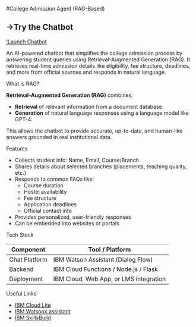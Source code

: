 
#College Admission Agent (RAG-Based)

## ->Try the Chatbot
[!Launch Chatbot](https://img.shields.io/badge/Launch-Chatbot-blue?https://web-chat.global.assistant.watson.appdomain.cloud/preview.html?backgroundImageURL=https%3A%2F%2Feu-gb.assistant.watson.cloud.ibm.com%2Fpublic%2Fimages%2Fupx-e2f29951-8d7e-43f2-bc49-de8854850b9c%3A%3A113195da-3aef-4cbc-abe3-56293af47b19&integrationID=2295c6ca-fa4f-473f-b673-4bfe7939ec6c&region=eu-gb&serviceInstanceID=e2f29951-8d7e-43f2-bc49-de8854850b9c)


An AI-powered chatbot that simplifies the college admission process by answering student queries using Retrieval-Augmented Generation (RAG). It retrieves real-time admission details like eligibility, fee structure, deadlines, and more from official sources and responds in natural language.

 What is RAG?

**Retrieval-Augmented Generation (RAG)** combines:
- **Retrieval** of relevant information from a document database.
- **Generation** of natural language responses using a language model like GPT-4.

This allows the chatbot to provide accurate, up-to-date, and human-like answers grounded in real institutional data.

Features

- Collects student info: Name, Email, Course/Branch
- Shares details about selected branches (placements, teaching quality, etc.)
- Responds to common FAQs like:
  - Course duration
  - Hostel availability
  - Fee structure
  - Application deadlines
  - Official contact info
- Provides personalized, user-friendly responses
- Can be embedded into websites or portals


Tech Stack

| Component        | Tool / Platform                     |
|------------------|--------------------------------------|
| Chat Platform    | IBM Watson Assistant (Dialog Flow)   |
| Backend  | IBM Cloud Functions / Node.js / Flask |
| Deployment       | IBM Cloud, Web App, or LMS integration |

 Useful Links

- [IBM Cloud Lite](https://cloud.ibm.com/registration)
- [IBM Watsonx.assistant](https://cloud.ibm.com/catalog/services/watsonx-assistant)
- [IBM SkillsBuild](https://skillsbuild.org)
